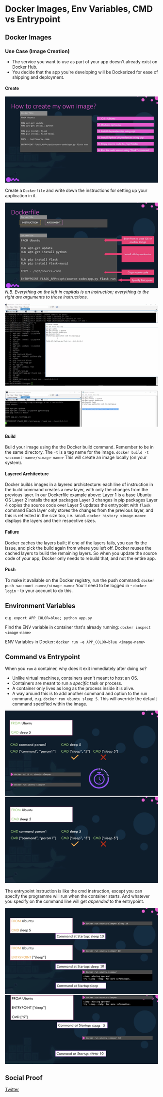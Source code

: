 <!-- This is a template you can use for quick progress days. It removes a lot of the steps we encourage you to share in the longer template 000-DAY-ARTICLE-LONG-TEMPLATE.MD-->

# Docker Images, Env Variables, CMD vs Entrypoint

## Docker Images

### Use Case (Image Creation)

- The service you want to use as part of your app doesn't already exist on Docker Hub.
- You decide that the app you're developing will be Dockerized for ease of shipping and deployment.

#### Create

![dockerfile](/Journey/031/dockerfile.png)

Create a `Dockerfile` and write down the instructions for setting up your application in it.

![dockerfile](/Journey/031/instructions.png)
_N.B. Everything on the left in capitals is an instruction; everything to the right are arguments to those instructions._

![dockerfile](/Journey/031/tut1.png)

![dockerfile](/Journey/031/tut2.png)

#### Build

Build your image using the the Docker build command. Remember to be in the same directory. The `-t` is a tag name for the image.
`docker build -t <account-name>/<image-name>` This will create an image locally (on your system).

#### Layered Architecture

Docker builds images in a layered archictecture: each line of instruction in the build command creates a new layer, with only the changes from the previous layer.
In our Dockerfile example above:
Layer 1 is a base Ubuntu OS
Layer 2 installs the apt packages
Layer 3 changes in pip packages
Layer 4 copies the source code over
Layer 5 updates the entrypoint with `flask` command
Each layer only stores the changes from the previous layer, and this is reflected in the size too, i.e. small.
`docker history <image-name>` displays the layers and their respective sizes.

#### Failure

Docker caches the layers built; if one of the layers fails, you can fix the issue, and pick the build again from where you left off. Docker reuses the cached layers to build the remaining layers. So when you update the source code of your app, Docker only needs to rebuild that, and not the entire app.

#### Push

To make it available on the Docker registry, run the push command:
`docker push <account-name>/<image-name>`
You'll need to be logged in - `docker login` - to your account to do this.

## Environment Variables

e.g. `export APP_COLOR=blue; python app.py`

Find the ENV variable in container that's already running:
`docker inspect <image-name>`

ENV Variables in Docker:
`docker run -e APP_COLOR=blue <image-name>`

## Command vs Entrypoint

When you `run` a container, why does it exit immediately after doing so?

- Unlike virtual machines, containers aren't meant to host an OS.
- Containers are meant to run a _specific_ task or process.
- A container only lives as long as the process inside it is alive.
- A way around this is to add another command and option to the run command, e.g. `docker run ubuntu sleep 5`. This will override the default command specified within the image.

![command-1](/Journey/031/cmd1.png)
![command-2](/Journey/031/cmd2.png)

The entrypoint instruction is like the cmd instruction, except you can specify the programme will run when the container starts. And whatever you specify on the command line will get _appended_ to the entrypoint.

![entrypoint-1](/Journey/031/entrypoint1.png)
![entrypoint-2](/Journey/031/entrypoint2.png)

## Social Proof

[Twitter](https://twitter.com/_notwaving/status/1332036488209571840?s=20)
